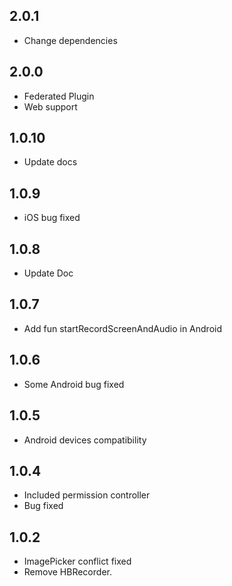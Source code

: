 ## 2.0.1
* Change dependencies


## 2.0.0
* Federated Plugin
* Web support

## 1.0.10
* Update docs

## 1.0.9

* iOS bug fixed

## 1.0.8

* Update Doc

## 1.0.7

* Add fun startRecordScreenAndAudio in Android

## 1.0.6

* Some Android bug fixed

## 1.0.5

* Android devices compatibility

## 1.0.4

* Included permission controller
* Bug fixed

## 1.0.2

* ImagePicker conflict fixed
* Remove HBRecorder.
